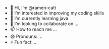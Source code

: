 - 👋 Hi, I’m @ramen-catt
- 👀 I’m interested in improving my coding skills
- 🌱 I’m currently learning java
- 💞️ I’m looking to collaborate on ...
- 📫 How to reach me ...
- 😄 Pronouns: ...
- ⚡ Fun fact: ...

<!---
ramen-catt/ramen-catt is a ✨ special ✨ repository because its `README.md` (this file) appears on your GitHub profile.
You can click the Preview link to take a look at your changes.
--->
